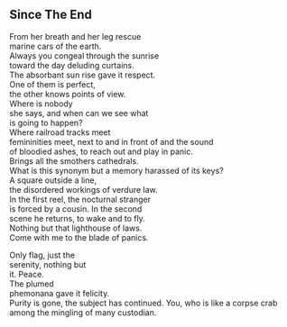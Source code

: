 Since The End
-------------
From her breath and her leg rescue  
marine cars of the earth.  
Always you congeal through the sunrise  
toward the day deluding curtains.  
The absorbant sun rise gave it respect.  
One of them is perfect,  
the other knows points of view.  
Where is nobody  
she says, and when can we see what  
is going to happen?  
Where railroad tracks meet  
femininities meet, next to and in front of and the sound  
of bloodied ashes, to reach out and play in panic.  
Brings all the smothers cathedrals.  
What is this synonym but a memory harassed of its keys?  
A square outside a line,  
the disordered workings of verdure law.  
In the first reel, the nocturnal stranger  
is forced by a cousin. In the second  
scene he returns, to wake and to fly.  
Nothing but that lighthouse of laws.  
Come with me to the blade of panics.  
  
Only flag, just the  
serenity, nothing but  
it. Peace.  
The plumed  
phemonana gave it felicity.  
Purity is gone, the subject has continued. You, who is like a corpse crab among the mingling of many custodian.  
